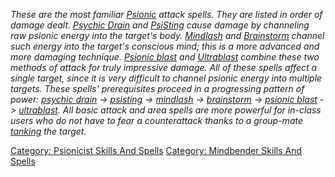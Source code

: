 *These are the most familiar
[Psionic](:Category:_Psionicists.md "wikilink") attack spells. They are
listed in order of damage dealt. [Psychic
Drain](Psychic_Drain.md "wikilink") and
[PsiSting](PsiSting.md "wikilink") cause damage by channeling raw
psionic energy into the target's body.
[Mindlash](Mindlash.md "wikilink") and
[Brainstorm](Brainstorm.md "wikilink") channel such energy into the
target's conscious mind; this is a more advanced and more damaging
technique. [Psionic blast](Psionic_Blast.md "wikilink") and
[Ultrablast](Ultrablast.md "wikilink") combine these two methods of
attack for truly impressive damage. All of these spells affect a single
target, since it is very difficult to channel psionic energy into
multiple targets. These spells' prerequisites proceed in a progressing
pattern of power: [psychic drain](Psychic_Drain.md "wikilink") -\>
[psisting](PsiSting.md "wikilink") -\>
[mindlash](Mindlash.md "wikilink") -\>
[brainstorm](Brainstorm.md "wikilink") -\> [psionic
blast](Psionic_Blast.md "wikilink") -\>
[ultrablast](Ultrablast.md "wikilink"). All basic attack and area spells
are more powerful for in-class users who do not have to fear a
counterattack thanks to a group-mate [tanking](Tanks.md "wikilink") the
target.*

[Category: Psionicist Skills And
Spells](Category:_Psionicist_Skills_And_Spells "wikilink") [Category:
Mindbender Skills And
Spells](Category:_Mindbender_Skills_And_Spells "wikilink")
